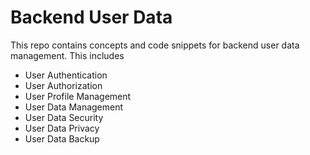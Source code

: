 # Backend User Data
This repo contains concepts and code snippets for backend user data management.
This includes
- User Authentication
- User Authorization
- User Profile Management
- User Data Management
- User Data Security
- User Data Privacy
- User Data Backup